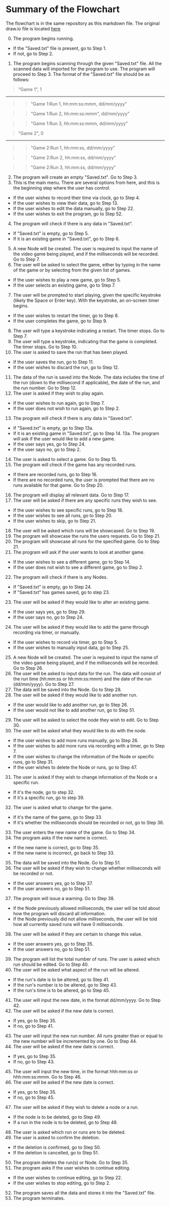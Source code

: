 # Summary of the Flowchart

The flowchart is in the same repository as this markdown file. The original draw.io file is located [here](https://drive.google.com/file/d/1e84m4x3AfZsfZlsLqMbhU9RhF7YyYyuo/view?usp=sharing)

0. The program begins running. 
* If the "Saved.txt" file is present, go to Step 1. 
* If not, go to Step 2.
1. The program begins scanning through the given "Saved.txt" file. All the scanned data will imported for the program to use. The program will proceed to Step 3. The format of the "Saved.txt" file should be as follows:


> "Game 1", 1

---
>>"Game 1:Run 1, hh:mm:ss:mmm, dd/mm/yyyy" 

>>"Game 1:Run 2, hh:mm:ss:mmm", dd/mm/yyyy" 

>>"Game 1:Run 3, hh:mm:ss:mmm, dd/mm/yyyy" 

>"Game 2", 0

---
>>"Game 2:Run 1, hh:mm:ss, dd/mm/yyyy" 

>>"Game 2:Run 2, hh:mm:ss, dd/mm/yyyy" 

>>"Game 2:Run 3, hh:mm:ss, dd/mm/yyyy" 


2. The program will create an empty "Saved.txt". Go to Step 3.
3. This is the main menu. There are several options from here, and this is the beginning step where the user has control.
* If the user wishes to record their time via clock, go to Step 4.
* If the user wishes to view their data, go to Step 13.
* If the user wishes to edit the data manually, go to Step 22.
* If the user wishes to exit the program, go to Step 52.
4. The program will check if there is any data in "Saved.txt".
* If "Saved.txt" is empty, go to Step 5.
* If it is an existing game in "Saved.txt", go to Step 6.
5. A new Node will be created. The user is required to input the name of the video game being played, and if the milliseconds will be recorded. Go to Step 7.
6. The user will be asked to select the game, either by typing in the name of the game or by selecting from the given list of games.
* If the user wishes to play a new game, go to Step 5.
* If the user selects an existing game, go to Step 7.
7. The user will be prompted to start playing, given the specific keystroke (likely the Space or Enter key). With the keystroke, an on-screen timer begins.
* If the user wishes to restart the timer, go to Step 8.
* If the user completes the game, go to Step 9.
8. The user will type a keystroke indicating a restart. The timer stops. Go to Step 7.
9. The user will type a keystroke, indicating that the game is completed. The timer stops. Go to Step 10.
10. The user is asked to save the run that has been played.
* If the user saves the run, go to Step 11.
* If the user wishes to discard the run, go to Step 12.
11. The data of the run is saved into the Node. The data includes the time of the run (down to the millisecond if applicable), the date of the run, and the run number. Go to Step 12.
12. The user is asked if they wish to play again.
* If the user wishes to run again, go to Step 7.
* If the user does not wish to run again, go to Step 2.
13. The program will check if there is any data in "Saved.txt".
* If "Saved.txt" is empty, go to Step 13a.
* If it is an existing game in "Saved.txt", go to Step 14.
13a. The program will ask if the user would like to add a new game.
* If the user says yes, go to Step 24.
* If the user says no, go to Step 2.
14. The user is asked to select a game. Go to Step 15.
15. The program will check if the game has any recorded runs.
* If there are recorded runs, go to Step 16.
* If there are no recorded runs, the user is prompted that there are no runs available for that game. Go to Step 20.
16. The program will display all relevant data. Go to Step 17.
17. The user will be asked if there are any specific runs they wish to see.
* If the user wishes to see specific runs, go to Step 18.
* If the user wishes to see all runs, go to Step 20.
* If the user wishes to skip, go to Step 21.
18. The user will be asked which runs will be showcased. Go to Step 19.
19. The program will showcase the runs the users requests. Go to Step 21.
20. The program will showcase all runs for the specified game. Go to Step 21.
21. The program will ask if the user wants to look at another game.
* If the user wishes to see a different game, go to Step 14.
* If the user does not wish to see a different game, go to Step 2.
22. The program will check if there is any Nodes.
* If "Saved.txt" is empty, go to Step 24.
* If "Saved.txt" has games saved, go to step 23.
23. The user will be asked if they would like to alter an existing game.
* If the user says yes, go to Step 29.
* If the user says no, go to Step 24.
24. The user will be asked if they would like to add the game through recording via timer, or manually.
* If the user wishes to record via timer, go to Step 5.
* If the user wishes to manually input data, go to Step 25.
25. A new Node will be created. The user is required to input the name of the video game being played, and if the milliseconds will be recorded. Go to Step 26.
26. The user will be asked to input data for the run. The data will consist of the run time (hh:mm:ss or hh:mm:ss:mmm) and the date of the run (dd/mm/yyyy). Go to Step 27.
27. The data will be saved into the Node. Go to Step 28.
28. The user will be asked if they would like to add another run.
* If the user would like to add another run, go to Step 26.
* If the user would not like to add another run, go to Step 51.
29. The user will be asked to select the node they wish to edit. Go to Step 30.
30. The user will be asked what they would like to do with the node.
* If the user wishes to add more runs manually, go to Step 26.
* If the user wishes to add more runs via recording with a timer, go to Step 7.
* If the user wishes to change the information of the Node or specific runs, go to Step 31.
* If the user wishes to delete the Node or runs, go to Step 47.
31. The user is asked if they wish to change information of the Node or a specific run.
* If it's the node, go to step 32.
* If it's a specific run, go to step 39.
32. The user is asked what to change for the game.
* If it's the name of the game, go to Step 33.
* If it's whether the milliseconds should be recorded or not, go to Step 36.
33. The user enters the new name of the game. Go to Step 34.
34. The program asks if the new name is correct.
* If the new name is correct, go to Step 35.
* If the new name is incorrect, go back to Step 33.
35. The data will be saved into the Node. Go to Step 51.
36. The user will be asked if they wish to change whether milliseconds will be recorded or not.
* If the user answers yes, go to Step 37.
* If the user answers no, go to Step 51.
37. The program will issue a warning. Go to Step 38.
* If the Node previously allowed milliseconds, the user will be told about how the program will discard all information.
* If the Node previously did not allow milliseconds, the user will be told how all currently saved runs will have 0 milliseconds.
38. The user will be asked if they are certain to change this value.
* If the user answers yes, go to Step 35.
* If the user answers no, go to Step 51.
39. The program will list the total number of runs. The user is asked which run should be edited. Go to Step 40.
40. The user will be asked what aspect of the run will be altered.
* If the run's date is to be altered, go to Step 41.
* If the run's number is to be altered, go to Step 43.
* If the run's time is to be altered, go to Step 45.
41. The user will input the new date, in the format dd/mm/yyyy. Go to Step 42.
42. The user will be asked if the new date is correct.
* If yes, go to Step 35. 
* If no, go to Step 41.
43. The user will input the new run number. All runs greater than or equal to the new number will be incremented by one. Go to Step 44.
44. The user will be asked if the new date is correct.
* If yes, go to Step 35. 
* If no, go to Step 43.
45. The user will input the new time, in the format hhh:mm:ss or hhh:mm:ss:mmm. Go to Step 46.
46. The user will be asked if the new date is correct.
* If yes, go to Step 35. 
* If no, go to Step 45.
47. The user will be asked if they wish to delete a node or a run.
* If the node is to be deleted, go to Step 49.
* If a run in the node is to be deleted, go to Step 48.
48. The user is asked which run or runs are to be deleted.
49. The user is asked to confirm the deletion.
* If the deletion is confirmed, go to Step 50.
* If the deletion is cancelled, go to Step 51.
50. The program deletes the run(s) or Node. Go to Step 35.
51. The program asks if the user wishes to continue editing.
* If the user wishes to continue editing, go to Step 22.
* If the user wishes to stop editing, go to Step 2.
52. The program saves all the data and stores it into the "Saved.txt" file.
53. The program terminates.
